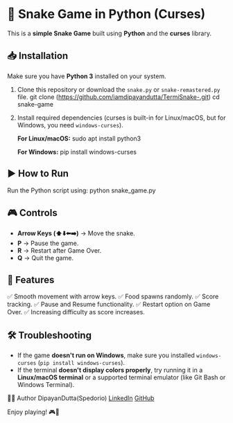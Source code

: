 # 🐍 Snake Game in Python (Curses)

This is a **simple Snake Game** built using **Python** and the **curses** library.

## 📥 Installation
Make sure you have **Python 3** installed on your system.

1. Clone this repository or download the `snake.py` or `snake-remastered.py` file.
   git clone (https://github.com/iamdipayandutta/TermiSnake-.git)
   cd snake-game

2. Install required dependencies (curses is built-in for Linux/macOS, 
but for Windows, you need `windows-curses`).
   
   **For Linux/macOS:**
   sudo apt install python3
   
   **For Windows:**
   pip install windows-curses

## ▶️ How to Run
Run the Python script using:
python snake_game.py

## 🎮 Controls
- **Arrow Keys (⬆️⬇️⬅️➡️)** → Move the snake.
- **P** → Pause the game.
- **R** → Restart after Game Over.
- **Q** → Quit the game.

## 🌟 Features
✅ Smooth movement with arrow keys.
✅ Food spawns randomly.
✅ Score tracking.
✅ Pause and Resume functionality.
✅ Restart option on Game Over.
✅ Increasing difficulty as score increases.

## 🛠 Troubleshooting
- If the game **doesn't run on Windows**, make sure you installed `windows-curses` (`pip install windows-curses`).
- If the terminal **doesn't display colors properly**, try running it in a **Linux/macOS terminal** or a supported terminal emulator (like Git Bash or Windows Terminal).



👨‍💻 Author
DipayanDutta(Spedorio)
[LinkedIn](https://www.linkedin.com/in/iamdipayandutta)
[GitHub](https://github.com/iamdipayandutta)

Enjoy playing! 🎮🐍

